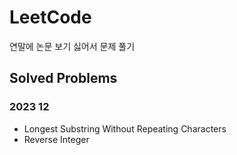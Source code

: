 # LeetCode

연말에 논문 보기 싫어서 문제 풀기

## Solved Problems

### 2023 12
- Longest Substring Without Repeating Characters
- Reverse Integer
